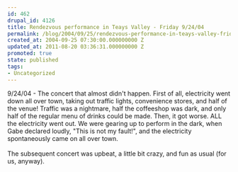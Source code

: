 ```yaml
---
id: 462
drupal_id: 4126
title: Rendezvous performance in Teays Valley - Friday 9/24/04
permalink: /blog/2004/09/25/rendezvous-performance-in-teays-valley-friday-92404
created_at: 2004-09-25 07:30:00.000000000 Z
updated_at: 2011-08-20 03:36:31.000000000 Z
promoted: true
state: published
tags:
- Uncategorized
---
```

9/24/04 - The concert that almost didn't happen. First of all, electricity went down all over town, taking out traffic lights, convenience stores, and half of the venue! Traffic was a nightmare, half the coffeeshop was dark, and only half of the regular menu of drinks could be made. Then, it got worse. ALL the electricity went out. We were gearing up to perform in the dark, when Gabe declared loudly, "This is not my fault!", and the electricity spontaneously came on all over town.
<br />
<br />The subsequent concert was upbeat, a little bit crazy, and fun as usual (for us, anyway).

